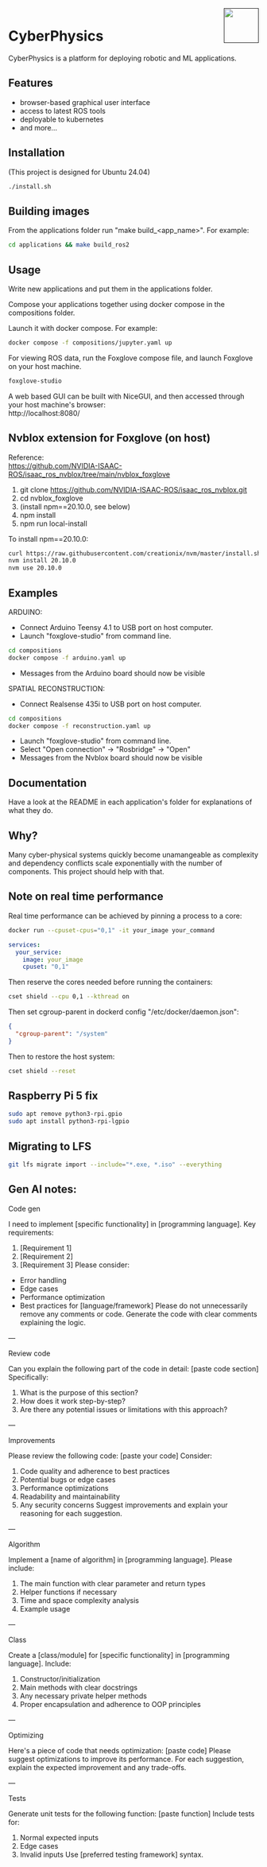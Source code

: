 <a href="">
  <img src="https://media.githubusercontent.com/media/salsicha/CyberPhysics/main/icon.png"
    height="70" align="right" alt="" />
</a>

# CyberPhysics

CyberPhysics is a platform for deploying robotic and ML applications.  



## Features

- browser-based graphical user interface  
- access to latest ROS tools  
- deployable to kubernetes  
- and more...  


## Installation

(This project is designed for Ubuntu 24.04)  

```bash
./install.sh
```

## Building images

From the applications folder run "make build_<app_name>". For example:  

```bash
cd applications && make build_ros2
```

## Usage

Write new applications and put them in the applications folder.  

Compose your applications together using docker compose in the compositions folder.  

Launch it with docker compose. For example:  

```bash
docker compose -f compositions/jupyter.yaml up
```

For viewing ROS data, run the Foxglove compose file, and launch Foxglove on your host machine.  
```bash
foxglove-studio
```

A web based GUI can be built with NiceGUI, and then accessed through your host machine's browser:  
http://localhost:8080/  


## Nvblox extension for Foxglove (on host)

Reference:  
https://github.com/NVIDIA-ISAAC-ROS/isaac_ros_nvblox/tree/main/nvblox_foxglove  

1. git clone https://github.com/NVIDIA-ISAAC-ROS/isaac_ros_nvblox.git  
2. cd nvblox_foxglove  
3. (install npm==20.10.0, see below)  
4. npm install  
5. npm run local-install  

To install npm==20.10.0:
```bash
curl https://raw.githubusercontent.com/creationix/nvm/master/install.sh | bash
nvm install 20.10.0
nvm use 20.10.0
```


## Examples

ARDUINO:  
 - Connect Arduino Teensy 4.1 to USB port on host computer.  
 - Launch "foxglove-studio" from command line.  
```bash
cd compositions
docker compose -f arduino.yaml up
```
 - Messages from the Arduino board should now be visible  

SPATIAL RECONSTRUCTION:  
 - Connect Realsense 435i to USB port on host computer.  
```bash  
cd compositions  
docker compose -f reconstruction.yaml up  
```  
 - Launch "foxglove-studio" from command line.  
 - Select "Open connection" -> "Rosbridge" -> "Open"  
 - Messages from the Nvblox board should now be visible  


## Documentation

Have a look at the README in each application's folder for explanations of what they do.  


## Why?

Many cyber-physical systems quickly become unamangeable as complexity and dependency conflicts scale exponentially with the number of components. This project should help with that.  


## Note on real time performance

Real time performance can be achieved by pinning a process to a core:  

```bash
docker run --cpuset-cpus="0,1" -it your_image your_command
```

```yaml
services:
  your_service:
    image: your_image
    cpuset: "0,1"
```

Then reserve the cores needed before running the containers:  

```bash
cset shield --cpu 0,1 --kthread on 
```

Then set cgroup-parent in dockerd config "/etc/docker/daemon.json":  
```json 
{
  "cgroup-parent": "/system"
}
```

Then to restore the host system:  
```bash
cset shield --reset
```

## Raspberry Pi 5 fix

```bash
sudo apt remove python3-rpi.gpio
sudo apt install python3-rpi-lgpio
```


## Migrating to LFS
```bash
git lfs migrate import --include="*.exe, *.iso" --everything
```


## Gen AI notes:
Code gen

I need to implement [specific functionality] in [programming language].
Key requirements:
1. [Requirement 1]
2. [Requirement 2]
3. [Requirement 3]
Please consider:
- Error handling
- Edge cases
- Performance optimization
- Best practices for [language/framework]
Please do not unnecessarily remove any comments or code.
Generate the code with clear comments explaining the logic.

—

Review code

Can you explain the following part of the code in detail:
[paste code section]
Specifically:
1. What is the purpose of this section?
2. How does it work step-by-step?
3. Are there any potential issues or limitations with this approach?

—

Improvements 

Please review the following code:
[paste your code]
Consider:
1. Code quality and adherence to best practices
2. Potential bugs or edge cases
3. Performance optimizations
4. Readability and maintainability
5. Any security concerns
Suggest improvements and explain your reasoning for each suggestion.

—

Algorithm 

Implement a [name of algorithm] in [programming language]. Please include:
1. The main function with clear parameter and return types
2. Helper functions if necessary
3. Time and space complexity analysis
4. Example usage

—

Class

Create a [class/module] for [specific functionality] in [programming language].
Include:
1. Constructor/initialization
2. Main methods with clear docstrings
3. Any necessary private helper methods
4. Proper encapsulation and adherence to OOP principles

—

Optimizing

Here's a piece of code that needs optimization:
[paste code]
Please suggest optimizations to improve its performance. For each suggestion, explain the expected improvement and any trade-offs.

—

Tests

Generate unit tests for the following function:
[paste function]
Include tests for:
1. Normal expected inputs
2. Edge cases
3. Invalid inputs
Use [preferred testing framework] syntax.

